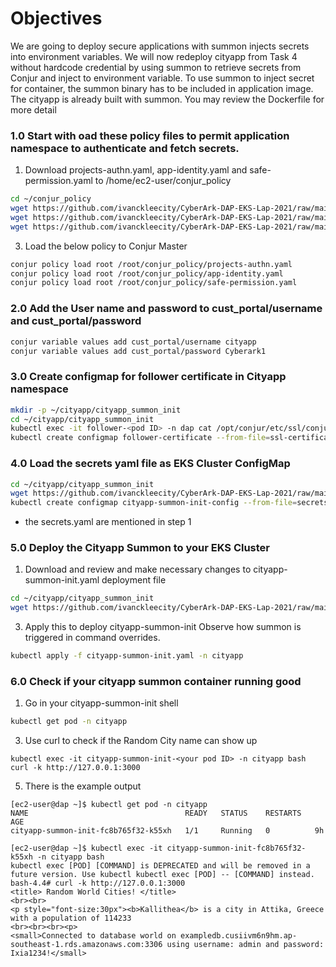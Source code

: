 # Objectives
We are going to deploy secure applications with summon injects secrets into environment variables. We will now redeploy cityapp from Task 4 without hardcode credential by using summon to retrieve secrets from Conjur and inject to environment variable. To use summon to inject secret for container, the summon binary has to be included in application image.  The cityapp is already built with summon. You may review the Dockerfile for more detail

### 1.0 Start with oad these policy files to permit application namespace to authenticate and fetch secrets.
1. Download projects-authn.yaml, app-identity.yaml and safe-permission.yaml to /home/ec2-user/conjur_policy
```bash
cd ~/conjur_policy
wget https://github.com/ivanckleecity/CyberArk-DAP-EKS-Lap-2021/raw/main/Task07/app-identity.yaml
wget https://github.com/ivanckleecity/CyberArk-DAP-EKS-Lap-2021/raw/main/Task07/projects-authn.yaml
wget https://github.com/ivanckleecity/CyberArk-DAP-EKS-Lap-2021/raw/main/Task07/safe-permission.yaml
```
3. Load the below policy to Conjur Master
```bash
conjur policy load root /root/conjur_policy/projects-authn.yaml
conjur policy load root /root/conjur_policy/app-identity.yaml
conjur policy load root /root/conjur_policy/safe-permission.yaml
```
### 2.0 Add the User name and password to cust_portal/username and cust_portal/password
```bash
conjur variable values add cust_portal/username cityapp
conjur variable values add cust_portal/password Cyberark1
```
### 3.0 Create configmap for follower certificate in Cityapp namespace
```bash
mkdir -p ~/cityapp/cityapp_summon_init
cd ~/cityapp/cityapp_summon_init
kubectl exec -it follower-<pod ID> -n dap cat /opt/conjur/etc/ssl/conjur.pem > follower-certificate.pem
kubectl create configmap follower-certificate --from-file=ssl-certificate=<(cat follower-certificate.pem) -n cityapp
```

### 4.0 Load the secrets yaml file as EKS Cluster ConfigMap
```bash
cd ~/cityapp/cityapp_summon_init
wget https://github.com/ivanckleecity/CyberArk-DAP-EKS-Lap-2021/raw/main/Task07/secrets.yaml
kubectl create configmap cityapp-summon-init-config --from-file=secrets.yaml -n cityapp
```
- the secrets.yaml are mentioned in step 1 

### 5.0 Deploy the Cityapp Summon to your EKS Cluster
1. Download and review and make necessary changes to cityapp-summon-init.yaml deployment file
```bash
cd ~/cityapp/cityapp_summon_init
wget https://github.com/ivanckleecity/CyberArk-DAP-EKS-Lap-2021/raw/main/Task07/cityapp-summon-init.yaml
```
3. Apply this to deploy cityapp-summon-init Observe how summon is triggered in command overrides. 
```bash
kubectl apply -f cityapp-summon-init.yaml -n cityapp
```

### 6.0 Check if your cityapp summon container running good
1. Go in your cityapp-summon-init shell
```bash
kubectl get pod -n cityapp
```
3. Use curl to check if the Random City name can show up
```
kubectl exec -it cityapp-summon-init-<your pod ID> -n cityapp bash
curl -k http://127.0.0.1:3000
```
5. There is the example output
```
[ec2-user@dap ~]$ kubectl get pod -n cityapp
NAME                                   READY   STATUS    RESTARTS   AGE
cityapp-summon-init-fc8b765f32-k55xh   1/1     Running   0          9h

[ec2-user@dap ~]$ kubectl exec -it cityapp-summon-init-fc8b765f32-k55xh -n cityapp bash
kubectl exec [POD] [COMMAND] is DEPRECATED and will be removed in a future version. Use kubectl kubectl exec [POD] -- [COMMAND] instead.
bash-4.4# curl -k http://127.0.0.1:3000
<title> Random World Cities! </title>
<br><br>
<p style="font-size:30px"><b>Kallithea</b> is a city in Attika, Greece with a population of 114233
<br><br><br><p>
<small>Connected to database world on exampledb.cusiivm6n9hm.ap-southeast-1.rds.amazonaws.com:3306 using username: admin and password: Ixia1234!</small>
```
